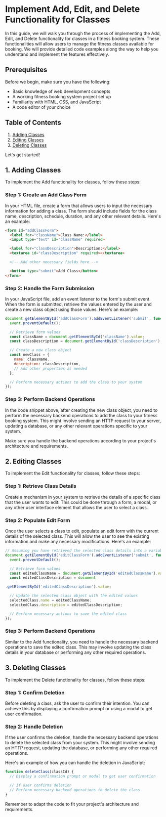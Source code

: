 # Implement Add, Edit, and Delete Functionality for Classes

In this guide, we will walk you through the process of implementing the Add, Edit, and Delete functionality for classes in a fitness booking system. These functionalities will allow users to manage the fitness classes available for booking. We will provide detailed code examples along the way to help you understand and implement the features effectively.

## Prerequisites

Before we begin, make sure you have the following:

- Basic knowledge of web development concepts
- A working fitness booking system project set up
- Familiarity with HTML, CSS, and JavaScript
- A code editor of your choice

## Table of Contents

1. [Adding Classes](#1-adding-classes)
2. [Editing Classes](#2-editing-classes)
3. [Deleting Classes](#3-deleting-classes)

Let's get started!

## 1. Adding Classes

To implement the Add functionality for classes, follow these steps:

### Step 1: Create an Add Class Form

In your HTML file, create a form that allows users to input the necessary information for adding a class. The form should include fields for the class name, description, schedule, duration, and any other relevant details. Here's an example:

```html
<form id="addClassForm">
  <label for="className">Class Name:</label>
  <input type="text" id="className" required>

  <label for="classDescription">Description:</label>
  <textarea id="classDescription" required></textarea>

  <!-- Add other necessary fields here -->

  <button type="submit">Add Class</button>
</form>
```

### Step 2: Handle the Form Submission

In your JavaScript file, add an event listener to the form's submit event. When the form is submitted, retrieve the values entered by the user and create a new class object using those values. Here's an example:

```javascript
document.getElementById('addClassForm').addEventListener('submit', function(event) {
  event.preventDefault();

  // Retrieve form values
  const className = document.getElementById('className').value;
  const classDescription = document.getElementById('classDescription').value;

  // Create a new class object
  const newClass = {
    name: className,
    description: classDescription,
    // Add other properties as needed
  };

  // Perform necessary actions to add the class to your system
});
```

### Step 3: Perform Backend Operations

In the code snippet above, after creating the new class object, you need to perform the necessary backend operations to add the class to your fitness booking system. This might involve sending an HTTP request to your server, updating a database, or any other relevant operations specific to your system.

Make sure you handle the backend operations according to your project's architecture and requirements.

## 2. Editing Classes

To implement the Edit functionality for classes, follow these steps:

### Step 1: Retrieve Class Details

Create a mechanism in your system to retrieve the details of a specific class that the user wants to edit. This could be done through a form, a modal, or any other user interface element that allows the user to select a class.

### Step 2: Populate Edit Form

Once the user selects a class to edit, populate an edit form with the current details of the selected class. This will allow the user to see the existing information and make any necessary modifications. Here's an example:

```javascript
// Assuming you have retrieved the selected class details into a variable called "selectedClass"
document.getElementById('editClassForm').addEventListener('submit', function(event) {
  event.preventDefault();

  // Retrieve form values
  const editedClassName = document.getElementById('editedClassName').value;
  const editedClassDescription = document

.getElementById('editedClassDescription').value;

  // Update the selected class object with the edited values
  selectedClass.name = editedClassName;
  selectedClass.description = editedClassDescription;

  // Perform necessary actions to save the edited class
});
```

### Step 3: Perform Backend Operations

Similar to the Add functionality, you need to handle the necessary backend operations to save the edited class. This may involve updating the class details in your database or performing any other required operations.

## 3. Deleting Classes

To implement the Delete functionality for classes, follow these steps:

### Step 1: Confirm Deletion

Before deleting a class, ask the user to confirm their intention. You can achieve this by displaying a confirmation prompt or using a modal to get user confirmation.

### Step 2: Handle Deletion

If the user confirms the deletion, handle the necessary backend operations to delete the selected class from your system. This might involve sending an HTTP request, updating the database, or performing any other required operations.

Here's an example of how you can handle the deletion in JavaScript:

```javascript
function deleteClass(classId) {
  // Display a confirmation prompt or modal to get user confirmation

  // If user confirms deletion
  // Perform necessary backend operations to delete the class
}
```

Remember to adapt the code to fit your project's architecture and requirements.

